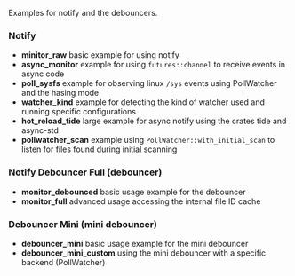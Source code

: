 Examples for notify and the debouncers.

### Notify

- **minitor_raw** basic example for using notify
- **async_monitor** example for using `futures::channel` to receive events in async code
- **poll_sysfs** example for observing linux `/sys` events using PollWatcher and the hasing mode
- **watcher_kind** example for detecting the kind of watcher used and running specific configurations
- **hot_reload_tide** large example for async notify using the crates tide and async-std
- **pollwatcher_scan** example using `PollWatcher::with_initial_scan` to listen for files found during initial scanning

### Notify Debouncer Full (debouncer)

- **monitor_debounced** basic usage example for the debouncer
- **monitor_full** advanced usage accessing the internal file ID cache

### Debouncer Mini (mini debouncer)

- **debouncer_mini** basic usage example for the mini debouncer
- **debouncer_mini_custom** using the mini debouncer with a specific backend (PollWatcher)

